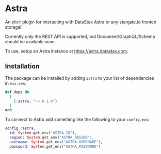 # Astra

An elixir plugin for interacting with DataStax Astra or any stargate.io fronted storage!

Currently only the REST API is supported, but Document/GraphQL/Schema should be available soon.

To use, setup an Astra instance at https://astra.datastax.com.

## Installation

The package can be installed
by adding `astra` to your list of dependencies in `mix.exs`:

```elixir
def deps do
  [
    {:astra, "~> 0.1.0"}
  ]
end
```

To connect to Astra add something like the following to your `config.exs`:

```elixir
config :astra,
  id: System.get_env("ASTRA_ID"),
  region: System.get_env("ASTRA_REGION"),
  username: System.get_env("ASTRA_USERNAME"),
  password: System.get_env("ASTRA_PASSWORD")
```
